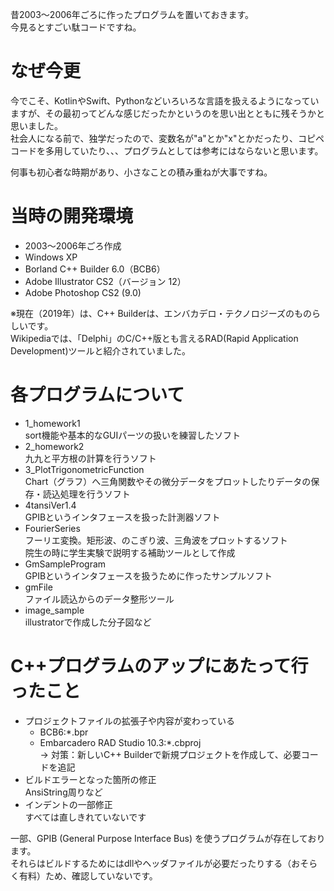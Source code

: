 昔2003～2006年ごろに作ったプログラムを置いておきます。  
今見るとすごい駄コードですね。

# なぜ今更
今でこそ、KotlinやSwift、Pythonなどいろいろな言語を扱えるようになっていますが、その最初ってどんな感じだったかというのを思い出とともに残そうかと思いました。  
社会人になる前で、独学だったので、変数名が"a"とか"x"とかだったり、コピペコードを多用していたり、、、プログラムとしては参考にはならないと思います。  

何事も初心者な時期があり、小さなことの積み重ねが大事ですね。

# 当時の開発環境
- 2003～2006年ごろ作成
- Windows XP
- Borland C++ Builder 6.0（BCB6）
- Adobe Illustrator CS2（バージョン 12）
- Adobe Photoshop CS2 (9.0)

※現在（2019年）は、C++ Builderは、エンバカデロ・テクノロジーズのものらしいです。  
Wikipediaでは、「Delphi」のC/C++版とも言えるRAD(Rapid Application Development)ツールと紹介されていました。

# 各プログラムについて
- 1_homework1  
  sort機能や基本的なGUIパーツの扱いを練習したソフト
- 2_homework2  
  九九と平方根の計算を行うソフト
- 3_PlotTrigonometricFunction  
  Chart（グラフ）へ三角関数やその微分データをプロットしたりデータの保存・読込処理を行うソフト
- 4tansiVer1.4  
  GPIBというインタフェースを扱った計測器ソフト
- FourierSeries  
  フーリエ変換。矩形波、のこぎり波、三角波をプロットするソフト  
  院生の時に学生実験で説明する補助ツールとして作成
- GmSampleProgram  
  GPIBというインタフェースを扱うために作ったサンプルソフト
- gmFile  
  ファイル読込からのデータ整形ツール
- image_sample  
  illustratorで作成した分子図など

# C++プログラムのアップにあたって行ったこと
- プロジェクトファイルの拡張子や内容が変わっている
  - BCB6:*.bpr
  - Embarcadero RAD Studio 10.3:*.cbproj  
  -> 対策：新しいC++ Builderで新規プロジェクトを作成して、必要コードを追記  
- ビルドエラーとなった箇所の修正  
  AnsiString周りなど
- インデントの一部修正  
  すべては直しきれていないです

一部、GPIB (General Purpose Interface Bus) を使うプログラムが存在しております。  
それらはビルドするためにはdllやヘッダファイルが必要だったりする（おそらく有料）ため、確認していないです。
